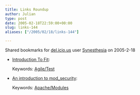 ```yaml
---
title: Links Roundup
author: Julian
type: post
date: 2005-02-18T22:59:00+00:00
slug: links-144 
aliases: ["/2005/02/18/links-144"]

---
```

Shared bookmarks for [del.icio.us][1] user  [Synesthesia][2] on 2005-2-18

  * [Introduction To Fit][3]:
   
    Keywords: [Agile/Test][4]
  * [An introduction to mod_security][5]:
   
    Keywords: [Apache/Modules][6]

 [1]: https://del.icio.us/
 [2]: https://del.icio.us/synesthesia
 [3]: https://fit.c2.com/wiki.cgi?IntroductionToFit "https://fit.c2.com/wiki.cgi?IntroductionToFit"
 [4]: https://del.icio.us/synesthesia/Agile/Test
 [5]: https://www.atomicplayboy.net/blog/2005/01/30/an-introduction-to-mod-security/ "https://www.atomicplayboy.net/blog/2005/01/30/an-introduction-to-mod-security/"
 [6]: https://del.icio.us/synesthesia/Apache/Modules